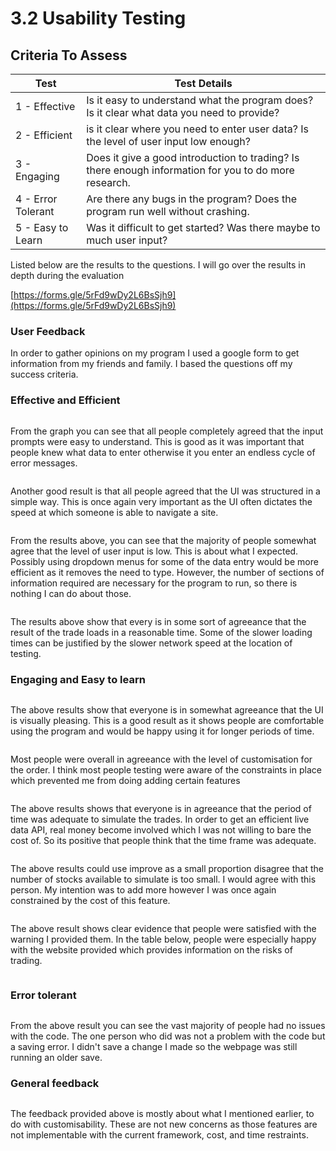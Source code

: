 # 3.2 Usability Testing

## Criteria To Assess

| Test               | Test Details                                                                                          |
| ------------------ | ----------------------------------------------------------------------------------------------------- |
| 1 - Effective      | Is it easy to understand what the program does? Is it clear what data you need to provide?            |
| 2 - Efficient      | is it clear where you need to enter user data? Is the level of user input low enough?                 |
| 3 - Engaging       | Does it give a good introduction to trading? Is there enough information for you to do more research. |
| 4 - Error Tolerant | Are there any bugs in the program? Does the program run well without crashing.                        |
| 5 - Easy to Learn  | Was it difficult to get started? Was there maybe to much user input?                                  |

Listed below are the results to the questions. I will go over the results in depth during the evaluation

[https://forms.gle/5rFd9wDy2L6BsSjh9](https://forms.gle/5rFd9wDy2L6BsSjh9)

### User Feedback

In order to gather opinions on my program I used a google form to get information from my friends and family. I based the questions off my success criteria.



### Effective and Efficient

<figure><img src="../.gitbook/assets/image (4).png" alt=""><figcaption></figcaption></figure>

From the graph you can see that all people completely agreed that the input prompts were easy to understand. This is good as it was important that people knew what data to enter otherwise it you enter an endless cycle of error messages.

<figure><img src="../.gitbook/assets/image (1) (1) (1).png" alt=""><figcaption></figcaption></figure>

Another good result is that all people agreed that the UI was structured in a simple way. This is once again very important as the UI often dictates the speed at which someone is able to navigate a site.

<figure><img src="../.gitbook/assets/image (9).png" alt=""><figcaption></figcaption></figure>

From the results above, you can see that the majority of people somewhat agree that the level of user input is low. This is about what I expected. Possibly using dropdown menus for some of the data entry would be more efficient as it removes the need to type. However, the number of sections of information required are necessary for the program to run, so there is nothing I can do about those.

<figure><img src="../.gitbook/assets/image (10).png" alt=""><figcaption></figcaption></figure>

The results above show that every is in some sort of agreeance that the result of the trade loads in a reasonable time. Some of the slower loading times can be justified by the slower network speed at the location of testing.



### Engaging and Easy to learn

<figure><img src="../.gitbook/assets/image (11).png" alt=""><figcaption></figcaption></figure>

The above results show that everyone is in somewhat agreeance that the UI is visually pleasing. This is a good result as it shows people are comfortable using the program and would be happy using it for longer periods of time.

<figure><img src="../.gitbook/assets/image (12).png" alt=""><figcaption></figcaption></figure>

Most people were overall in agreeance with the level of customisation for the order. I think most people testing were aware of the constraints in place which prevented me from doing adding certain features

<figure><img src="../.gitbook/assets/image (13).png" alt=""><figcaption></figcaption></figure>

The above results shows that everyone is in agreeance that the period of time was adequate to simulate the trades. In order to get an efficient live data API, real money become involved which I was not willing to bare the cost of. So its positive that people think that the time frame was adequate.

<figure><img src="../.gitbook/assets/image (14).png" alt=""><figcaption></figcaption></figure>

The above results could use improve as a small proportion disagree that the number of stocks available to simulate is too small. I would agree with this person. My intention was to add more however I was once again constrained by the cost of this feature.

<figure><img src="../.gitbook/assets/image (16).png" alt=""><figcaption></figcaption></figure>

The above result shows clear evidence that people were satisfied with the warning I provided them. In the table below, people were especially happy with the website provided which provides information on the risks of trading.

<figure><img src="../.gitbook/assets/image (17).png" alt=""><figcaption></figcaption></figure>

### Error tolerant

<figure><img src="../.gitbook/assets/image (15).png" alt=""><figcaption></figcaption></figure>

From the above result you can see the vast majority of people had no issues with the code. The one person who did was not a problem with the code but a saving error. I didn't save a change I made so the webpage was still running an older save.



### General feedback

<figure><img src="../.gitbook/assets/image (18).png" alt=""><figcaption></figcaption></figure>

The feedback provided above is mostly about what I mentioned earlier, to do with customisability. These are not new concerns as those features are not implementable with the current framework, cost, and time restraints.
